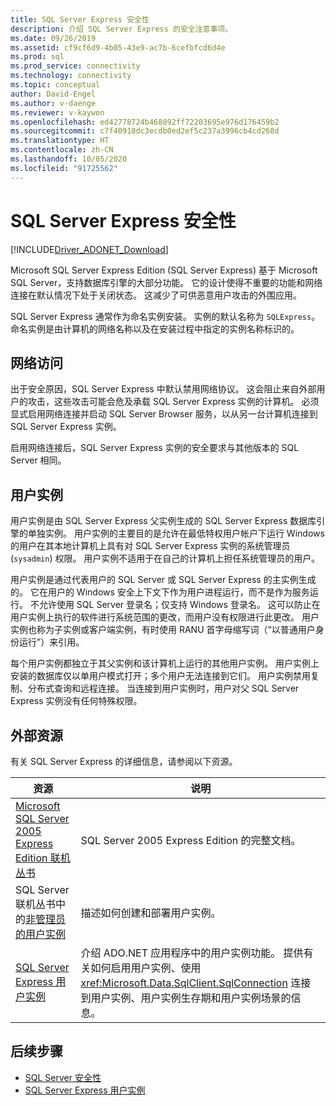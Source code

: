 ```yaml
---
title: SQL Server Express 安全性
description: 介绍 SQL Server Express 的安全注意事项。
ms.date: 09/26/2019
ms.assetid: cf9cf6d9-4b05-43e9-ac7b-6cefbfcd6d4e
ms.prod: sql
ms.prod_service: connectivity
ms.technology: connectivity
ms.topic: conceptual
author: David-Engel
ms.author: v-daenge
ms.reviewer: v-kaywon
ms.openlocfilehash: ed42778724b468892ff72203695e976d176459b2
ms.sourcegitcommit: c7f40918dc3ecdb0ed2ef5c237a3996cb4cd268d
ms.translationtype: HT
ms.contentlocale: zh-CN
ms.lasthandoff: 10/05/2020
ms.locfileid: "91725562"
---
```

# <a name="sql-server-express-security"></a>SQL Server Express 安全性

[!INCLUDE[Driver_ADONET_Download](../../../includes/driver_adonet_download.md)]

Microsoft SQL Server Express Edition (SQL Server Express) 基于 Microsoft SQL Server，支持数据库引擎的大部分功能。 它的设计使得不重要的功能和网络连接在默认情况下处于关闭状态。 这减少了可供恶意用户攻击的外围应用。  
  
SQL Server Express 通常作为命名实例安装。 实例的默认名称为 `SQLExpress`。 命名实例是由计算机的网络名称以及在安装过程中指定的实例名称标识的。  
  
## <a name="network-access"></a>网络访问  
出于安全原因，SQL Server Express 中默认禁用网络协议。 这会阻止来自外部用户的攻击，这些攻击可能会危及承载 SQL Server Express 实例的计算机。 必须显式启用网络连接并启动 SQL Server Browser 服务，以从另一台计算机连接到 SQL Server Express 实例。  
  
启用网络连接后，SQL Server Express 实例的安全要求与其他版本的 SQL Server 相同。  
  
## <a name="user-instances"></a>用户实例  
用户实例是由 SQL Server Express 父实例生成的 SQL Server Express 数据库引擎的单独实例。 用户实例的主要目的是允许在最低特权用户帐户下运行 Windows 的用户在其本地计算机上具有对 SQL Server Express 实例的系统管理员 (`sysadmin`) 权限。 用户实例不适用于在自己的计算机上担任系统管理员的用户。  
  
用户实例是通过代表用户的 SQL Server 或 SQL Server Express 的主实例生成的。 它在用户的 Windows 安全上下文下作为用户进程运行，而不是作为服务运行。 不允许使用 SQL Server 登录名；仅支持 Windows 登录名。 这可以防止在用户实例上执行的软件进行系统范围的更改，而用户没有权限进行此更改。 用户实例也称为子实例或客户端实例，有时使用 RANU 首字母缩写词（“以普通用户身份运行”）来引用。  
  
每个用户实例都独立于其父实例和该计算机上运行的其他用户实例。 用户实例上安装的数据库仅以单用户模式打开；多个用户无法连接到它们。 用户实例禁用复制、分布式查询和远程连接。 当连接到用户实例时，用户对父 SQL Server Express 实例没有任何特殊权限。  
  
## <a name="external-resources"></a>外部资源  
有关 SQL Server Express 的详细信息，请参阅以下资源。  
  
|资源|说明|
|-|-|  
|[Microsoft SQL Server 2005 Express Edition 联机丛书](/previous-versions/sql/sql-server-2005/ms165706(v=sql.90))|SQL Server 2005 Express Edition 的完整文档。|  
|SQL Server 联机丛书中的[非管理员的用户实例](/previous-versions/sql/sql-server-2008/ms143684(v=sql.100))|描述如何创建和部署用户实例。|  
|[SQL Server Express 用户实例](sql-server-express-user-instances.md)|介绍 ADO.NET 应用程序中的用户实例功能。 提供有关如何启用用户实例、使用 <xref:Microsoft.Data.SqlClient.SqlConnection> 连接到用户实例、用户实例生存期和用户实例场景的信息。|  
  
## <a name="next-steps"></a>后续步骤
- [SQL Server 安全性](sql-server-security.md)
- [SQL Server Express 用户实例](sql-server-express-user-instances.md)